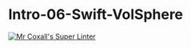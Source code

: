 # Intro-06-Swift-VolSphere

[![Mr Coxall's Super Linter](https://github.com/ICS4U-Programming-TamerZ/Intro-06-Swift-VolSphere/workflows/Mr%20Coxall's%20Super%20Linter/badge.svg)](https://github.com/ICS4U-Programming-TamerZ/Intro-06-Swift-VolSphere/actions/)
